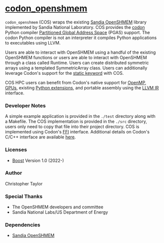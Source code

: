 <!-- Copyright (c) 2022 Christopher Taylor                                          -->
<!--                                                                                -->
<!--   Distributed under the Boost Software License, Version 1.0. (See accompanying -->
<!--   file LICENSE_1_0.txt or copy at http://www.boost.org/LICENSE_1_0.txt)        -->
# [codon_openshmem](https://github.com/ct-clmsn/codon_openshmem)

`codon_openshmem` (COS) wraps the existing [Sandia OpenSHMEM](https://github.com/Sandia-OpenSHMEM/SOS) library implemented by Sandia National Laboratory. COS provides the [codon](https://github.com/exaloop/codon) Python compiler [Partitioned Global Address Space](https://en.wikipedia.org/wiki/Partitioned_global_address_space) (PGAS) support. The codon Python compiler is not an interpreter it compiles Python applications to executables using LLVM.

Users are able to interact with OpenSHMEM using a handful of the existing OpenSHMEM functions or users are able to interact with OpenSHMEM through a class called Runtime. Users can create distributed symmetric arrays using a templated SymmetricArray class. Users can additionally leverage Codon's support for the [static keyword](https://docs.exaloop.io/codon/language/statics) with COS.

COS HPC users can benefit from Codon's native support for [OpenMP](https://docs.exaloop.io/codon/advanced/parallel), [GPUs](https://docs.exaloop.io/codon/advanced/gpu), existing [Python extensions](https://docs.exaloop.io/codon/interoperability/pyext), and portable assembly using the [LLVM IR](https://docs.exaloop.io/codon/language/llvm) interface. 

### Developer Notes

A simple example application is provided in the `./test` directory along with a Makefile. The COS implementation is provided in the `./src` directory, users only need to copy that file into their project directory. COS is implemented using Codon's [FFI](https://docs.exaloop.io/codon/language/ffi) interface. Additional details on Codon's C/C++ interface are available [here](https://docs.exaloop.io/codon/interoperability/cpp).

### Licenses

* [Boost](https://www.boost.org/users/license.html) Version 1.0 (2022-)

### Author

Christopher Taylor

### Special Thanks

* The OpenSHMEM developers and committee
* Sandia National Labs/US Department of Energy

### Dependencies

* [Sandia OpenSHMEM](https://github.com/Sandia-OpenSHMEM/SOS)
